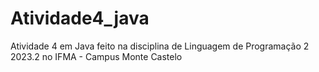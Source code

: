 # Atividade4_java
Atividade 4 em Java feito na disciplina de Linguagem de Programação 2 2023.2 no IFMA - Campus Monte Castelo

